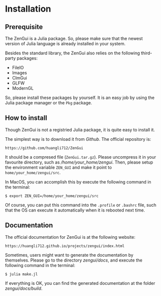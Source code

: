 # Installation

## Prerequisite

The ZenGui is a Julia package. So, please make sure that the newest version of Julia language is already installed in your system.

Besides the standard library, the ZenGui also relies on the following third-party packages:

* FileIO
* Images
* CImGui
* GLFW
* ModernGL

So, please install these packages by yourself. It is an easy job by using the Julia package manager or the `Pkg` package.

## How to install

Though ZenGui is not a registried Julia package, it is quite easy to install it.

The simplest way is to download it from *Github*. The official repository is:

```text
https://github.com/huangli712/ZenGui
```

It should be a compresed file (`ZenGui.tar.gz`). Please uncompress it in your favourite directory, such as */home/your_home/zengui*. Then, please setup the environment variable `ZEN_GUI` and make it point to `home/your_home/zengui/src`.

In MacOS, you can accomplish this by execute the following command in the terminal:

```shell
$ export ZEN_GUI=/home/your_home/zengui/src
```

Of course, you can put this command into the `.profile` or `.bashrc` file, such that the OS can execute it automatically when it is rebooted next time.

## Documentation

The official documentation for ZenGui is at the following website:

```text
https://huangli712.github.io/projects/zengui/index.html
```

Sometimes, users might want to generate the documentation by themselves. Please go to the directory *zengui/docs*, and execute the following command in the terminal:

```shell
$ julia make.jl
```

If everything is OK, you can find the generated documentation at the folder *zengui/docs/build*.
